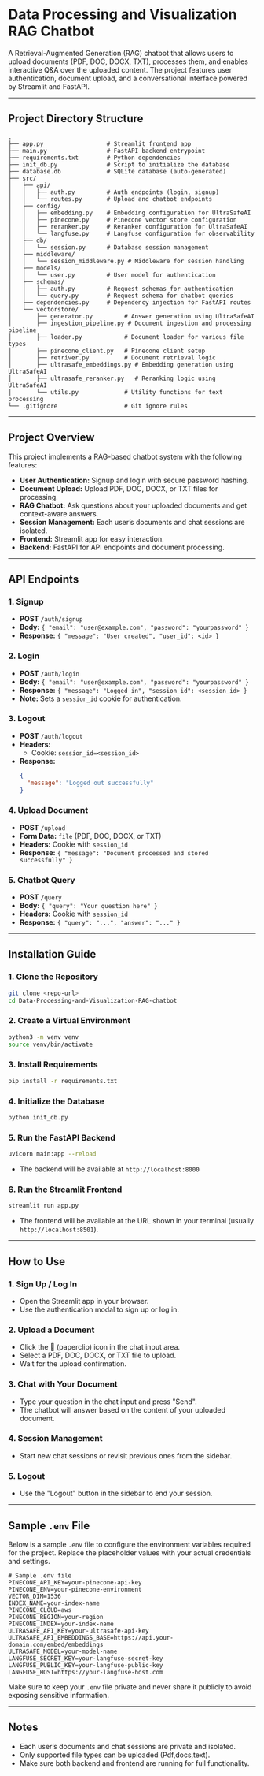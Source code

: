 # Data Processing and Visualization RAG Chatbot

A Retrieval-Augmented Generation (RAG) chatbot that allows users to upload documents (PDF, DOC, DOCX, TXT), processes them, and enables interactive Q&A over the uploaded content. The project features user authentication, document upload, and a conversational interface powered by Streamlit and FastAPI.

---

## Project Directory Structure

```
.
├── app.py                  # Streamlit frontend app
├── main.py                 # FastAPI backend entrypoint
├── requirements.txt        # Python dependencies
├── init_db.py              # Script to initialize the database
├── database.db             # SQLite database (auto-generated)
├── src/
│   ├── api/
│   │   ├── auth.py         # Auth endpoints (login, signup)
│   │   └── routes.py       # Upload and chatbot endpoints
│   ├── config/
│   │   ├── embedding.py    # Embedding configuration for UltraSafeAI
│   │   ├── pinecone.py     # Pinecone vector store configuration
│   │   ├── reranker.py     # Reranker configuration for UltraSafeAI
│   │   └── langfuse.py     # Langfuse configuration for observability
│   ├── db/
│   │   └── session.py      # Database session management
│   ├── middleware/
│   │   └── session_middleware.py # Middleware for session handling
│   ├── models/
│   │   └── user.py         # User model for authentication
│   ├── schemas/
│   │   ├── auth.py         # Request schemas for authentication
│   │   └── query.py        # Request schema for chatbot queries
│   ├── dependencies.py     # Dependency injection for FastAPI routes
│   └── vectorstore/
│       ├── generator.py         # Answer generation using UltraSafeAI
│       ├── ingestion_pipeline.py # Document ingestion and processing pipeline
│       ├── loader.py            # Document loader for various file types
│       ├── pinecone_client.py   # Pinecone client setup
│       ├── retriver.py          # Document retrieval logic
│       ├── ultrasafe_embeddings.py # Embedding generation using UltraSafeAI
│       ├── ultrasafe_reranker.py   # Reranking logic using UltraSafeAI
│       └── utils.py             # Utility functions for text processing
└── .gitignore                   # Git ignore rules
```

---

## Project Overview

This project implements a RAG-based chatbot system with the following features:

- **User Authentication:** Signup and login with secure password hashing.
- **Document Upload:** Upload PDF, DOC, DOCX, or TXT files for processing.
- **RAG Chatbot:** Ask questions about your uploaded documents and get context-aware answers.
- **Session Management:** Each user’s documents and chat sessions are isolated.
- **Frontend:** Streamlit app for easy interaction.
- **Backend:** FastAPI for API endpoints and document processing.

---

## API Endpoints

### 1. **Signup**
- **POST** `/auth/signup`
- **Body:** `{ "email": "user@example.com", "password": "yourpassword" }`
- **Response:** `{ "message": "User created", "user_id": <id> }`

### 2. **Login**
- **POST** `/auth/login`
- **Body:** `{ "email": "user@example.com", "password": "yourpassword" }`
- **Response:** `{ "message": "Logged in", "session_id": <session_id> }`
- **Note:** Sets a `session_id` cookie for authentication.

### 3. **Logout**
- **POST** `/auth/logout`
- **Headers:**
  - Cookie: `session_id=<session_id>`
- **Response:**
  ```json
  {
    "message": "Logged out successfully"
  }

### 4. **Upload Document**
- **POST** `/upload`
- **Form Data:** `file` (PDF, DOC, DOCX, or TXT)
- **Headers:** Cookie with `session_id`
- **Response:** `{ "message": "Document processed and stored successfully" }`

### 5. **Chatbot Query**
- **POST** `/query`
- **Body:** `{ "query": "Your question here" }`
- **Headers:** Cookie with `session_id`
- **Response:** `{ "query": "...", "answer": "..." }`


---

## Installation Guide

### 1. **Clone the Repository**
```bash
git clone <repo-url>
cd Data-Processing-and-Visualization-RAG-chatbot
```

### 2. **Create a Virtual Environment**
```bash
python3 -m venv venv
source venv/bin/activate
```

### 3. **Install Requirements**
```bash
pip install -r requirements.txt
```

### 4. **Initialize the Database**
```bash
python init_db.py
```

### 5. **Run the FastAPI Backend**
```bash
uvicorn main:app --reload
```
- The backend will be available at `http://localhost:8000`

### 6. **Run the Streamlit Frontend**
```bash
streamlit run app.py
```
- The frontend will be available at the URL shown in your terminal (usually `http://localhost:8501`).

---



## How to Use

### 1. **Sign Up / Log In**
- Open the Streamlit app in your browser.
- Use the authentication modal to sign up or log in.

### 2. **Upload a Document**
- Click the 📎 (paperclip) icon in the chat input area.
- Select a PDF, DOC, DOCX, or TXT file to upload.
- Wait for the upload confirmation.

### 3. **Chat with Your Document**
- Type your question in the chat input and press "Send".
- The chatbot will answer based on the content of your uploaded document.

### 4. **Session Management**
- Start new chat sessions or revisit previous ones from the sidebar.

### 5. **Logout**
- Use the "Logout" button in the sidebar to end your session.

---

## Sample `.env` File

Below is a sample `.env` file to configure the environment variables required for the project. Replace the placeholder values with your actual credentials and settings.

```properties
# Sample .env file
PINECONE_API_KEY=your-pinecone-api-key
PINECONE_ENV=your-pinecone-environment
VECTOR_DIM=1536
INDEX_NAME=your-index-name
PINECONE_CLOUD=aws
PINECONE_REGION=your-region
PINECONE_INDEX=your-index-name
ULTRASAFE_API_KEY=your-ultrasafe-api-key
ULTRASAFE_API_EMBEDDINGS_BASE=https://api.your-domain.com/embed/embeddings
ULTRASAFE_MODEL=your-model-name
LANGFUSE_SECRET_KEY=your-langfuse-secret-key
LANGFUSE_PUBLIC_KEY=your-langfuse-public-key
LANGFUSE_HOST=https://your-langfuse-host.com
```

Make sure to keep your `.env` file private and never share it publicly to avoid exposing sensitive information.

---


## Notes

- Each user’s documents and chat sessions are private and isolated.
- Only supported file types can be uploaded (Pdf,docs,text).
- Make sure both backend and frontend are running for full functionality. 